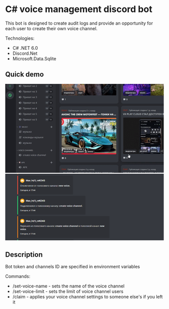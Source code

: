 # C# voice management discord bot
This bot is designed to create audit logs and provide an opportunity for each user to create their own voice channel.

Technologies:
- C# .NET 6.0
- Discord.Net
- Microsoft.Data.Sqlite

## Quick demo
![creating voice](https://github.com/Dmitriy770/voice-manager-discord/blob/master/description_assets/CreateVoice.gif)
![audit logs](https://github.com/Dmitriy770/voice-manager-discord/blob/master/description_assets/auditlog.png)
## Description
Bot token and channels ID are specified in environment variables

Commands:
- /set-voice-name - sets the name of the voice channel
- /set-voice-limit - sets the limit of voice channel users
- /claim - applies your voice channel settings to someone else's if you left it
